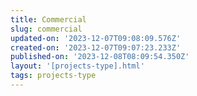 ```yaml
---
title: Commercial
slug: commercial
updated-on: '2023-12-07T09:08:09.576Z'
created-on: '2023-12-07T09:07:23.233Z'
published-on: '2023-12-08T08:09:54.350Z'
layout: '[projects-type].html'
tags: projects-type
---
```



